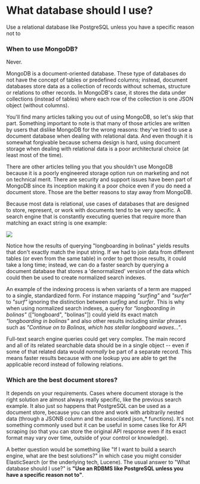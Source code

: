 # What database should I use?
Use a relational database like PostgreSQL unless you have a specific reason not to

### When to use MongoDB?

Never.

MongoDB is a document-oriented database. These type of databases do not have the concept of tables or predefined columns; instead, document databases store data as a collection of records without schemas, structure or relations to other records. In MongoDB's case, it stores the data under collections (instead of tables) where each row of the collection is one JSON object (without columns).

You'll find many articles talking you out of using MongoDB, so let's skip that part. Something important to note is that many of those articles are written by users that dislike MongoDB for the wrong reasons: they've tried to use a document database when dealing with relational data. And even though it is somewhat forgivable because schema design is hard, using document storage when dealing with relational data is a poor architectural choice (at least most of the time).

There are other articles telling you that you shouldn't use MongoDB because it is a poorly engineered storage option run on marketing and not on technical merit. There are security and support issues have been part of MongoDB since its inception making it a poor choice even if you do need a document store. Those are the better reasons to stay away from MongoDB.

Because most data is relational, use cases of databases that are designed to store, represent, or work with documents tend to be very specific. A search engine that is constantly executing queries that require more than matching an exact string is one example:

![](https://i.imgur.com/QOcPX3r.png)

Notice how the results of querying "longboarding in bolinas" yields results that don't exactly match the input string. If we had to join data from different tables (or even from the same table) in order to get those results, it could take a long time; instead, we can do a faster search by querying a document database that stores a 'denormalized' version of the data which could then be used to create normalized search indexes.

An example of the indexing process is when variants of a term are mapped to a single, standardized form. For instance mapping _"surfing"_ and _"surfer"_ to _"surf"_ ignoring the distinction between _surfing_ and _surfer_. This is why when using normalized search indexes, a query for _"longboarding in bolinas"_ (["longboard", "bolinas"]) could yield its exact match  _"longboarding in bolinas"_ and also other results including similar phrases such as _"Continue on to Bolinas, which has stellar longboard waves..."_.

Full-text search engine queries could get very complex. The main record and all of its related searchable data should be in a single object -- even if some of that related data would *normally* be part of a separate record. This means faster results because with one lookup you are able to get the applicable record instead of following relations.

### Which are the best document stores?
It depends on your requirements. Cases where document storage is the right solution are almost always really specific, like the previous search example. It also just so happens that PostgreSQL can be used as a document store, because you can store and work with arbitrarily nested data (through a JSONB column and the associated json_* functions). It's not something commonly used but it can be useful in some cases like for API scraping (so that you can store the original API response even if its exact format may vary over time, outside of your control or knowledge).

A better question would be something like "If I want to build a search engine, what are the best solutions?" in which case you might consider ElasticSearch (or the underlying tech, Lucene).  The usual answer to "What database should I use?" is **"Use an RDBMS like PostgreSQL unless you have a specific reason not to"**.
